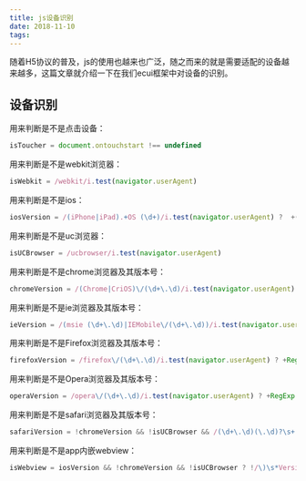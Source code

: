 ```yaml
---
title: js设备识别
date: 2018-11-10
tags:
---
```

随着H5协议的普及，js的使用也越来也广泛，随之而来的就是需要适配的设备越来越多，这篇文章就介绍一下在我们ecui框架中对设备的识别。

## 设备识别

用来判断是不是点击设备：
```js
isToucher = document.ontouchstart !== undefined
```

用来判断是不是webkit浏览器：
```js
isWebkit = /webkit/i.test(navigator.userAgent)
```

用来判断是不是ios：
```js
iosVersion = /(iPhone|iPad).+OS (\d+)/i.test(navigator.userAgent) ?  +(RegExp.$2) : undefined
```

用来判断是不是uc浏览器：
```js
isUCBrowser = /ucbrowser/i.test(navigator.userAgent)
```

用来判断是不是chrome浏览器及其版本号：
```js
chromeVersion = /(Chrome|CriOS)\/(\d+\.\d)/i.test(navigator.userAgent) ? +RegExp.$2 : undefined
```

用来判断是不是ie浏览器及其版本号：
```js
ieVersion = /(msie (\d+\.\d)|IEMobile\/(\d+\.\d))/i.test(navigator.userAgent) ? document.documentMode || +(RegExp.$2 || RegExp.$3) : undefined
```

用来判断是不是Firefox浏览器及其版本号：
```js
firefoxVersion = /firefox\/(\d+\.\d)/i.test(navigator.userAgent) ? +RegExp.$1 : undefined
```

用来判断是不是Opera浏览器及其版本号：
```js
operaVersion = /opera\/(\d+\.\d)/i.test(navigator.userAgent) ? +RegExp.$1 : undefined
```

用来判断是不是safari浏览器及其版本号：
```js
safariVersion = !chromeVersion && !isUCBrowser && /(\d+\.\d)(\.\d)?\s+.*safari/i.test(navigator.userAgent) ? +RegExp.$1 : undefined
```

用来判断是不是app内嵌webview：
```js
isWebview = iosVersion && !chromeVersion && !isUCBrowser ? !/\)\s*Version\//.test(navigator.userAgent) : /\)\s*Version\//.test(navigator.userAgent);
```